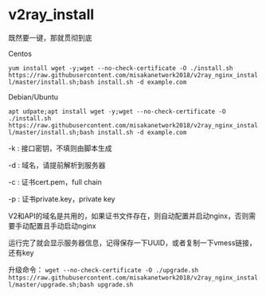 # v2ray_install

既然要一键，那就贯彻到底

Centos

`
yum install wget -y;wget --no-check-certificate -O ./install.sh https://raw.githubusercontent.com/misakanetwork2018/v2ray_nginx_install/master/install.sh;bash install.sh -d example.com
`

Debian/Ubuntu

`
apt udpate;apt install wget -y;wget --no-check-certificate -O ./install.sh https://raw.githubusercontent.com/misakanetwork2018/v2ray_nginx_install/master/install.sh;bash install.sh -d example.com
`

-k : 接口密钥，不填则由脚本生成

-d : 域名，请提前解析到服务器

-c : 证书cert.pem，full chain

-p : 证书private.key，private key

V2和API的域名是共用的，如果证书文件存在，则自动配置并启动nginx，否则需要手动配置且手动启动nginx

运行完了就会显示服务器信息，记得保存一下UUID，或者复制一下vmess链接，还有key

升级命令：
`
wget --no-check-certificate -O ./upgrade.sh https://raw.githubusercontent.com/misakanetwork2018/v2ray_nginx_install/master/upgrade.sh;bash upgrade.sh
`
